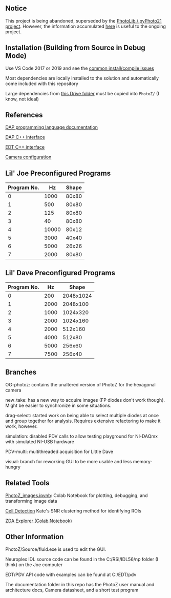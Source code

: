 ## Notice
This project is being abandoned, superseded by the [PhotoLib / pyPhoto21 project](https://github.com/john-judge/PhotoLib).
However, the information accumulated [here](https://github.com/john-judge/PhotoZ_upgrades/issues?q=is%3Aissue) is useful to the ongoing project.

## Installation (Building from Source in Debug Mode)
Use VS Code 2017 or 2019 and see the [common install/compile issues](https://github.com/john-judge/PhotoZ_upgrades/issues/14)

Most dependencies are locally installed to the solution and automatically come included with this repository

Large dependencies from [this Drive folder](https://drive.google.com/drive/folders/1sUNvC4TwXBPeE7je68-wm7P-gSD8vRd3?usp=sharing) must be copied into `PhotoZ/` (I know, not ideal)


## References

[DAP programming language documentation](http://www.mstarlabs.com/docs/manuals/DAPL3000.PDF)

[DAP C++ interface](http://www.mstarlabs.com/docs/manuals/DAPIO32.PDF)

[EDT C++ interface](https://edt.com/api/group__dv.html)

[Camera configuration](https://edt.com/downloads/ad_config_guide/)

## Lil' Joe Preconfigured Programs

Program No. | Hz | Shape
--- | --- | ---
0 | 1000 | 80x80
1 | 500 | 80x80
2 | 125 | 80x80
3 | 40 | 80x80
4 | 10000 | 80x12
5 | 3000 | 40x40
6 | 5000 | 26x26
7 | 2000 | 80x80

## Lil' Dave Preconfigured Programs

Program No. | Hz | Shape
--- | --- | ---
0 | 200 | 2048x1024
1 | 2000 | 2048x100
2 | 1000 | 1024x320
3 | 2000 | 1024x160
4 | 2000 | 512x160
5 | 4000 | 512x80
6 | 5000 | 256x60
7 | 7500 | 256x40

## Branches

OG-photoz: contains the unaltered version of PhotoZ for the hexagonal camera

new_take: has a new way to acquire images (FP diodes don't work though). Might be easier to synchronize in some situations.

drag-select: started work on being able to select multiple diodes at once and group together for analysis. Requires extensive refactoring to make it work, however.

simulation: disabled PDV calls to allow testing playground for NI-DAQmx with simulated NI-USB hardware

PDV-multi: multithreaded acquisition for Little Dave

visual: branch for reworking GUI to be more usable and less memory-hungry

## Related Tools

[PhotoZ_images.ipynb](https://colab.research.google.com/drive/1rVvRQeR6k0fvj9AQME0fRrZxCG_BQWxN#scrollTo=IYLcCMMeZp1z): Colab Notebook for plotting, debugging, and transforming image data

[Cell Detection](https://github.com/ksscheuer/ROI_Identification) Kate's SNR clustering method for identifying ROIs

[ZDA Explorer (Colab Notebook)](https://colab.research.google.com/drive/1DnxhbqRXvHm9yDWLLEMy0WumbNUCM3US?usp=sharing)

## Other Information

PhotoZ/Source/fluid.exe is used to edit the GUI.

Neuroplex IDL source code can be found in the C:/RSI/IDL56/np folder (I think) on the Joe computer

EDT/PDV API code with examples can be found at C:/EDT/pdv

The documentation folder in this repo has the PhotoZ user manual and architecture docs, Camera datasheet, and a short test program






